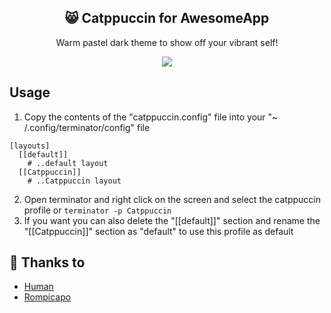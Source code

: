 <p align="center">
  <h2 align="center">😸 Catppuccin for AwesomeApp</h2>
</p>

<p align="center">Warm pastel dark theme to show off your vibrant self!</p>

<p align="center">
  <img src="https://raw.githubusercontent.com/catppuccin/catppuccin/dev/assets/misc/sample.png"/>
</p>

## Usage

1. Copy the contents of the "catppuccin.config" file into your "~ /.config/terminator/config" file
```
[layouts]
  [[default]]
    # ..default layout
  [[Catppuccin]]
    # ..Catppuccin layout
```
2. Open terminator and right click on the screen and select the catppuccin profile or `terminator -p Catppuccin`
3. If you want you can also delete the "[[default]]" section and rename the "[[Catppuccin]]" section as "default" to use this profile as default
## 💝 Thanks to

- [Human](https://github.com/catppuccin)
- [Rompicapo](https;//github.com/Rompicapo)

